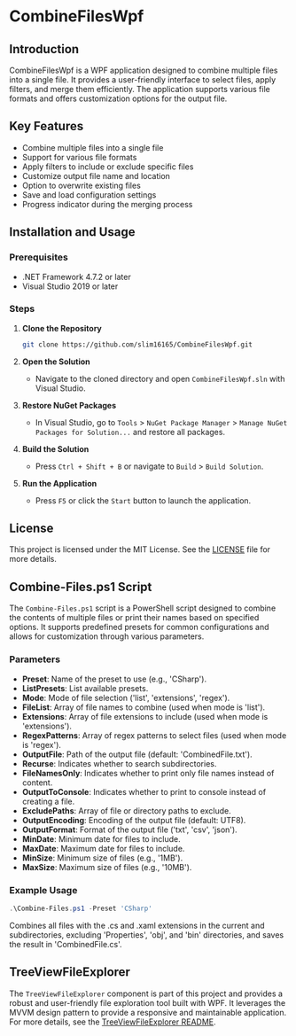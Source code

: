 # CombineFilesWpf

## Introduction

CombineFilesWpf is a WPF application designed to combine multiple files into a single file. It provides a user-friendly interface to select files, apply filters, and merge them efficiently. The application supports various file formats and offers customization options for the output file.

## Key Features

- Combine multiple files into a single file
- Support for various file formats
- Apply filters to include or exclude specific files
- Customize output file name and location
- Option to overwrite existing files
- Save and load configuration settings
- Progress indicator during the merging process

## Installation and Usage

### Prerequisites

- .NET Framework 4.7.2 or later
- Visual Studio 2019 or later

### Steps

1. **Clone the Repository**
   ```bash
   git clone https://github.com/slim16165/CombineFilesWpf.git
   ```
2. **Open the Solution**
   - Navigate to the cloned directory and open `CombineFilesWpf.sln` with Visual Studio.

3. **Restore NuGet Packages**
   - In Visual Studio, go to `Tools` > `NuGet Package Manager` > `Manage NuGet Packages for Solution...` and restore all packages.

4. **Build the Solution**
   - Press `Ctrl + Shift + B` or navigate to `Build` > `Build Solution`.

5. **Run the Application**
   - Press `F5` or click the `Start` button to launch the application.

## License

This project is licensed under the MIT License. See the [LICENSE](LICENSE) file for more details.

## Combine-Files.ps1 Script

The `Combine-Files.ps1` script is a PowerShell script designed to combine the contents of multiple files or print their names based on specified options. It supports predefined presets for common configurations and allows for customization through various parameters.

### Parameters

- **Preset**: Name of the preset to use (e.g., 'CSharp').
- **ListPresets**: List available presets.
- **Mode**: Mode of file selection ('list', 'extensions', 'regex').
- **FileList**: Array of file names to combine (used when mode is 'list').
- **Extensions**: Array of file extensions to include (used when mode is 'extensions').
- **RegexPatterns**: Array of regex patterns to select files (used when mode is 'regex').
- **OutputFile**: Path of the output file (default: 'CombinedFile.txt').
- **Recurse**: Indicates whether to search subdirectories.
- **FileNamesOnly**: Indicates whether to print only file names instead of content.
- **OutputToConsole**: Indicates whether to print to console instead of creating a file.
- **ExcludePaths**: Array of file or directory paths to exclude.
- **OutputEncoding**: Encoding of the output file (default: UTF8).
- **OutputFormat**: Format of the output file ('txt', 'csv', 'json').
- **MinDate**: Minimum date for files to include.
- **MaxDate**: Maximum date for files to include.
- **MinSize**: Minimum size of files (e.g., '1MB').
- **MaxSize**: Maximum size of files (e.g., '10MB').

### Example Usage

```powershell
.\Combine-Files.ps1 -Preset 'CSharp'
```

Combines all files with the .cs and .xaml extensions in the current and subdirectories, excluding 'Properties', 'obj', and 'bin' directories, and saves the result in 'CombinedFile.cs'.

## TreeViewFileExplorer

The `TreeViewFileExplorer` component is part of this project and provides a robust and user-friendly file exploration tool built with WPF. It leverages the MVVM design pattern to provide a responsive and maintainable application. For more details, see the [TreeViewFileExplorer README](ExternalLibraries/TreeViewFileExplorer/README.md).
